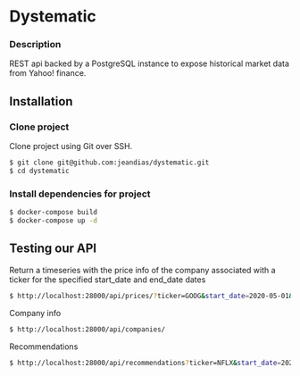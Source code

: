 # Dystematic
### Description
REST api backed by a PostgreSQL instance to expose historical market data from Yahoo! finance.
## Installation
### Clone project
Clone project using Git over SSH.
```sh
$ git clone git@github.com:jeandias/dystematic.git
$ cd dystematic
```
### Install dependencies for project
```sh
$ docker-compose build
$ docker-compose up -d
```
## Testing our API
Return a timeseries with the price info of the company associated with a ticker for the specified start_date and end_date dates
```sh
$ http://localhost:28000/api/prices/?ticker=GOOG&start_date=2020-05-01&end_date=2020-05-24
```
Company info
```sh
$ http://localhost:28000/api/companies/
```
Recommendations
```sh
$ http://localhost:28000/api/recommendations?ticker=NFLX&start_date=2020-01-01&end_date=2020-05-24
```